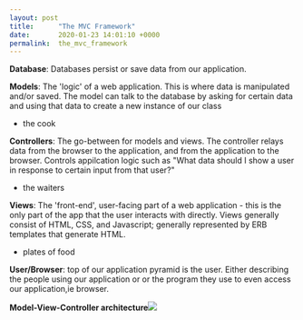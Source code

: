 ```yaml
---
layout: post
title:      "The MVC Framework"
date:       2020-01-23 14:01:10 +0000
permalink:  the_mvc_framework
---
```


**Database**: Databases persist or save data from our application.

**Models**: The 'logic' of a web application. This is where data is manipulated and/or saved. The model can talk to the database by asking for certain data and using that data to create a new instance of our class
* the cook

**Controllers**: The go-between for models and views. The controller relays data from the browser to the application, and from the application to the browser. Controls appilcation logic such as "What data should I show a user in response to certain input from that user?"
* the waiters

**Views**: The 'front-end', user-facing part of a web application - this is the only part of the app that the user interacts with directly. Views generally consist of HTML, CSS, and Javascript; generally represented by ERB templates that generate HTML.
* plates of food


**User/Browser**: top of our application pyramid is the user. Either describing the people using our application or or the program they use to even access our application,ie browser. 




**Model-View-Controller architecture**![](https://dl.dropboxusercontent.com/s/k2ypcn86btb6ajo/2015-09-29%20at%204.14%20PM.png)


